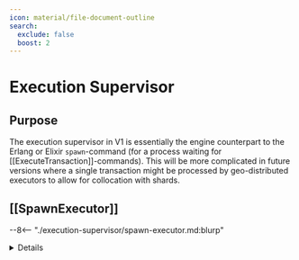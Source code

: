 ```yaml
---
icon: material/file-document-outline
search:
  exclude: false
  boost: 2
---
```


# Execution Supervisor

## Purpose

The execution supervisor in V1 is essentially the engine counterpart
to the Erlang or Elixir `spawn`-command
(for a process waiting for [[ExecuteTransaction]]-commands).
This will be more complicated in future versions
where a single transaction might be processed
by geo-distributed executors to allow for collocation with shards.

## [[SpawnExecutor]]

--8<-- "./execution-supervisor/spawn-executor.md:blurp"
<details  markdown="1">
    <summary>Details</summary>
--8<-- "./execution-supervisor/spawn-executor.md:details"
</details>
